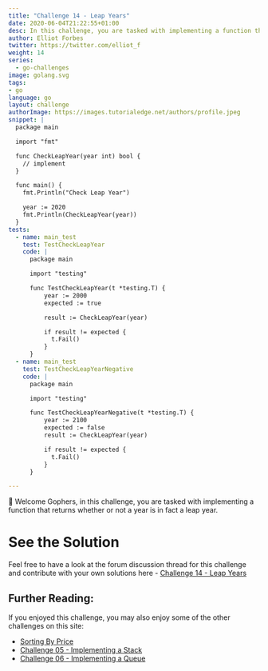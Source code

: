 ```yaml
---
title: "Challenge 14 - Leap Years"
date: 2020-06-04T21:22:55+01:00
desc: In this challenge, you are tasked with implementing a function that returns whether or not a year is a leap year.
author: Elliot Forbes
twitter: https://twitter.com/elliot_f
weight: 14
series: 
  - go-challenges
image: golang.svg 
tags:
- go
language: go
layout: challenge
authorImage: https://images.tutorialedge.net/authors/profile.jpeg
snippet: |
  package main

  import "fmt"

  func CheckLeapYear(year int) bool {
    // implement
  }

  func main() {
    fmt.Println("Check Leap Year")

    year := 2020
    fmt.Println(CheckLeapYear(year))
  }
tests:
  - name: main_test
    test: TestCheckLeapYear
    code: |
      package main

      import "testing"

      func TestCheckLeapYear(t *testing.T) {
          year := 2000 
          expected := true

          result := CheckLeapYear(year)

          if result != expected {
            t.Fail()
          }
      }
  - name: main_test
    test: TestCheckLeapYearNegative
    code: |
      package main

      import "testing"

      func TestCheckLeapYearNegative(t *testing.T) {
          year := 2100 
          expected := false
          result := CheckLeapYear(year)

          if result != expected {
            t.Fail()
          }
      }

---
```


👋 Welcome Gophers, in this challenge, you are tasked with implementing a function that returns whether or not a year is in fact a leap year.

# See the Solution

Feel free to have a look at the forum discussion thread for this challenge and contribute with your own solutions here - [Challenge 14 - Leap Years](https://discuss.tutorialedge.net/t/challenge-14-leap-years/35) 

## Further Reading:

If you enjoyed this challenge, you may also enjoy some of the other challenges on this site:

* [Sorting By Price](/challenges/go/sort-by-price/)
* [Challenge 05 - Implementing a Stack](/challenges/go/implementing-a-stack/)
* [Challenge 06 - Implementing a Queue](/challenges/go/implementing-a-queue/)